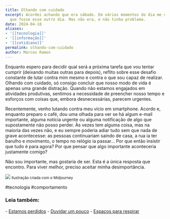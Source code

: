 ```yaml
---
title: Olhando com cuidado
excerpt: Acordei achando que era sábado. Em vários momentos do dia me distraí pensando
  que fosse esse outro dia. Mas não era, e não tinha problema.
date: 2024-04-18
aliases:
- '[[tecnologia]]'
- '[[informação]]'
- '[[cotidiano]]'
permalink: olhando-com-cuidado
author: Marcos Ramon
---
```

Enquanto espero para decidir qual será a próxima tarefa que vou tentar cumprir (deixando muitas outras para depois), reflito sobre esse desafio constante de lutar contra mim mesmo e contra o que sou capaz de realizar. Olhando com cuidado, só consigo concluir que nosso modo de vida é apenas uma grande distração. Quando não estamos engajados em atividades produtivas, sentimos a necessidade de preencher nosso tempo e esforços com coisas que, embora desnecessárias, parecem urgentes.

Recentemente, venho lutando contra meu vício em smartphone. Acordo e, enquanto preparo o café, dou uma olhada para ver se há algum e-mail importante, alguma notícia urgente ou alguma notificação de algo que supostamente não posso perder. Às vezes tem alguma coisa, mas na maioria das vezes não, e eu sempre poderia adiar tudo sem que nada de grave acontecesse: as pessoas continuariam saindo de casa, a rua ia ter barulho e movimento, o tempo no relógio ia passar... Por que então insistir que tudo é para agora? Por que pensar que algo importante aconteceria justamente comigo?

Não sou importante, mas gostaria de ser. Esta é a única resposta que encontro. Para viver melhor, preciso aceitar minha desimportância.

<img src="/assets/img/Pasted image 20250302180952.png">
<small>Ilustração criada com o Midjourney</small>

#tecnologia #comportamento 

<h3>Leia também:</h3>
- <a href="/estamos-perdidos">Estamos perdidos</a>
- <a href="/duvidar-um-pouco">Duvidar um pouco</a>
- <a href="/espacos-para-respirar">Espaços para respirar</a>
